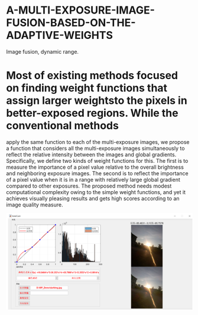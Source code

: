 # A-MULTI-EXPOSURE-IMAGE-FUSION-BASED-ON-THE-ADAPTIVE-WEIGHTS
Image fusion, dynamic range.

# Most of existing methods focused on finding weight functions that assign larger weightsto the pixels in better-exposed regions. While the conventional methods
apply the same function to each of the multi-exposure images, we propose a function that considers all the multi-exposure images simultaneously to reflect the
relative intensity between the images and global gradients. Specifically, we define two kinds of weight functions for this. The first is to measure the 
importance of a pixel value relative to the overall brightness and neighboring exposure images. The second is to reflect the importance of a pixel value when
it is in a range with relatively large global gradient compared to other exposures. The proposed method needs modest computational complexity owing to the 
simple weight functions, and yet it achieves visually pleasing results and gets high scores according to an image quality measure.

![image](https://github.com/oraclBH/Matlab-GUI-image-curve-adjustment/blob/main/Screenshots/image.png)

